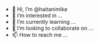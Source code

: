 - 👋 Hi, I’m @haitanimika
- 👀 I’m interested in ...
- 🌱 I’m currently learning ...
- 💞️ I’m looking to collaborate on ...
- 📫 How to reach me ...

<!---
haitanimika/haitanimika is a ✨ special ✨ repository because its `README.md` (this file) appears on your GitHub profile.
You can click the Preview link to take a look at your changes.
--->
